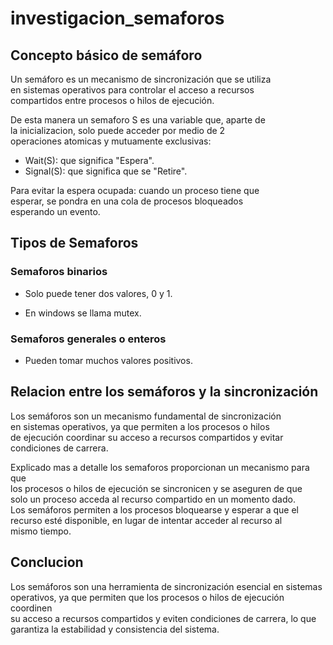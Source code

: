 # investigacion_semaforos

## Concepto básico de semáforo

Un semáforo es un mecanismo de sincronización que se utiliza   
en sistemas operativos para controlar el acceso a recursos   
compartidos entre procesos o hilos de ejecución. 

De esta manera un semaforo S es una variable que, aparte de   
la inicializacion, solo puede acceder por medio de 2   
operaciones atomicas y mutuamente exclusivas:

* Wait(S): que significa "Espera".  
* Signal(S): que significa que se "Retire".  

Para evitar la espera ocupada: cuando un proceso tiene que   
esperar, se pondra en una cola de procesos bloqueados   
esperando un evento.

## Tipos de Semaforos

### Semaforos binarios

* Solo puede tener dos valores, 0 y 1.

* En windows se llama mutex.

### Semaforos generales o enteros

* Pueden tomar muchos valores positivos.

## Relacion entre los semáforos y la sincronización 

Los semáforos son un mecanismo fundamental de sincronización   
en sistemas operativos, ya que permiten a los procesos o hilos   
de ejecución coordinar su acceso a recursos compartidos y evitar   
condiciones de carrera.

Explicado mas a detalle los semaforos proporcionan un mecanismo para que   
los procesos o hilos de ejecución se sincronicen y se aseguren de que   
solo un proceso acceda al recurso compartido en un momento dado.   
Los semáforos permiten a los procesos bloquearse y esperar a que el   
recurso esté disponible, en lugar de intentar acceder al recurso al   
mismo tiempo.

## Conclucion 

Los semáforos son una herramienta de sincronización esencial en sistemas   
operativos, ya que permiten que los procesos o hilos de ejecución coordinen   
su acceso a recursos compartidos y eviten condiciones de carrera, lo que   
garantiza la estabilidad y consistencia del sistema.
